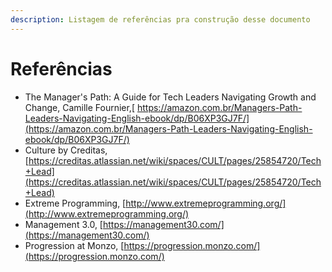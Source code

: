 ```yaml
---
description: Listagem de referências pra construção desse documento
---
```


# Referências

* The Manager's Path: A Guide for Tech Leaders Navigating Growth and Change, Camille Fournier,[ https://amazon.com.br/Managers-Path-Leaders-Navigating-English-ebook/dp/B06XP3GJ7F/](https://amazon.com.br/Managers-Path-Leaders-Navigating-English-ebook/dp/B06XP3GJ7F/)
* Culture by Creditas, [https://creditas.atlassian.net/wiki/spaces/CULT/pages/25854720/Tech+Lead](https://creditas.atlassian.net/wiki/spaces/CULT/pages/25854720/Tech+Lead)
* Extreme Programming, [http://www.extremeprogramming.org/](http://www.extremeprogramming.org/)
* Management 3.0, [https://management30.com/](https://management30.com/)
* Progression at Monzo, [https://progression.monzo.com/](https://progression.monzo.com/)

